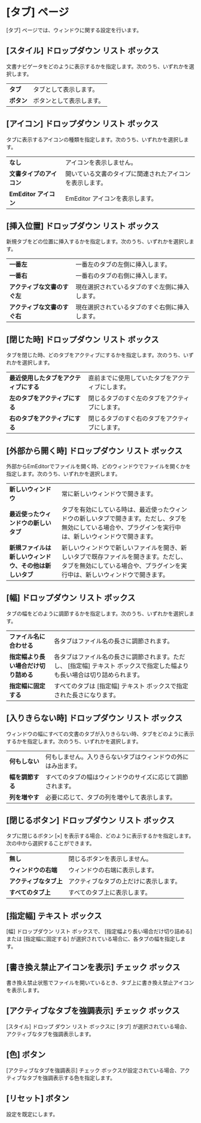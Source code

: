 # \[タブ\] ページ

\[タブ\] ページでは、ウィンドウに関する設定を行います。

## \[スタイル\] ドロップダウン リスト ボックス

文書ナビゲータをどのように表示するかを指定します。次のうち、いずれかを選択します。

|     |     |
| --- | --- |
| **タブ** | タブとして表示します。 |
| **ボタン** | ボタンとして表示します。 |

## \[アイコン\] ドロップダウン リスト ボックス

タブに表示するアイコンの種類を指定します。次のうち、いずれかを選択します。

|     |     |
| --- | --- |
| **なし** | アイコンを表示しません。 |
| **文書タイプのアイコン** | 開いている文書のタイプに関連されたアイコンを表示します。 |
| **EmEditor アイコン** | EmEditor アイコンを表示します。 |

## \[挿入位置\] ドロップダウン リスト ボックス

新規タブをどの位置に挿入するかを指定します。次のうち、いずれかを選択します。

|     |     |
| --- | --- |
| **一番左** | 一番左のタブの左側に挿入します。 |
| **一番右** | 一番右のタブの右側に挿入します。 |
| **アクティブな文書のすぐ左** | 現在選択されているタブのすぐ左側に挿入します。 |
| **アクティブな文書のすぐ右** | 現在選択されているタブのすぐ右側に挿入します。 |

## \[閉じた時\] ドロップダウン リスト ボックス

タブを閉じた時、どのタブをアクティブにするかを指定します。次のうち、いずれかを選択します。

|     |     |
| --- | --- |
| **最近使用したタブをアクティブにする** | 直前までに使用していたタブをアクティブにします。 |
| **左のタブをアクティブにする** | 閉じるタブのすぐ左のタブをアクティブにします。 |
| **右のタブをアクティブにする** | 閉じるタブのすぐ右のタブをアクティブにします。 |

## \[外部から開く時\] ドロップダウン リスト ボックス

外部からEmEditorでファイルを開く時、どのウィンドウでファイルを開くかを指定します。次のうち、いずれかを選択します。

|     |     |
| --- | --- |
| **新しいウィンドウ** | 常に新しいウィンドウで開きます。 |
| **最近使ったウィンドウの新しいタブ** | タブを有効にしている時は、最近使ったウィンドウの新しいタブで開きます。ただし、タブを無効にしている場合や、プラグインを実行中は、新しいウィンドウで開きます。 |
| **新規ファイルは新しいウィンドウ、その他は新しいタブ** | 新しいウィンドウで新しいファイルを開き、新しいタブで既存ファイルを開きます。ただし、タブを無効にしている場合や、プラグインを実行中は、新しいウィンドウで開きます。 |

## \[幅\] ドロップダウン リスト ボックス

タブの幅をどのように調節するかを指定します。次のうち、いずれかを選択します。

|     |     |
| --- | --- |
| **ファイル名に合わせる** | 各タブはファイル名の長さに調節されます。 |
| **指定幅より長い場合だけ切り詰める** | 各タブはファイル名の長さに調節されます。ただし、 \[指定幅\] テキスト ボックスで指定した幅よりも長い場合は切り詰められます。 |
| **指定幅に固定する** | すべてのタブは \[指定幅\] テキスト ボックスで指定された長さになります。 |

## \[入りきらない時\] ドロップダウン リスト ボックス

ウィンドウの幅にすべての文書のタブが入りきらない時、タブをどのように表示するかを指定します。次のうち、いずれかを選択します。

|     |     |
| --- | --- |
| **何もしない** | 何もしません。入りきらないタブはウィンドウの外にはみ出ます。 |
| **幅を調節する** | すべてのタブの幅はウィンドウのサイズに応じて調節されます。 |
| **列を増やす** | 必要に応じて、タブの列を増やして表示します。 |

## \[閉じるボタン\] ドロップダウン リスト ボックス

タブに閉じるボタン \[×\] を表示する場合、どのように表示するかを指定します。次の中から選択することができます。

|     |     |
| --- | --- |
| **無し** | 閉じるボタンを表示しません。 |
| **ウィンドウの右端** | ウィンドウの右端に表示します。 |
| **アクティブなタブ上** | アクティブなタブの上だけに表示します。 |
| **すべてのタブ上** | すべてのタブ上に表示します。 |

## \[指定幅\] テキスト ボックス

\[幅\] ドロップダウン リスト ボックスで、 \[指定幅より長い場合だけ切り詰める\] または
\[指定幅に固定する\] が選択されている場合に、各タブの幅を指定します。

## \[書き換え禁止アイコンを表示\] チェック ボックス

書き換え禁止状態でファイルを開いているとき、タブ上に書き換え禁止アイコンを表示します。

## \[アクティブなタブを強調表示\] チェック ボックス

\[スタイル\] ドロップ ダウン リスト ボックスに \[タブ\] が選択されている場合、アクティブなタブを強調表示します。

## \[色\] ボタン

\[アクティブなタブを強調表示\] チェック ボックスが設定されている場合、アクティブなタブを強調表示する色を指定します。

## \[リセット\] ボタン

設定を既定にします。

